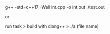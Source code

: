 g++ -std=c++17 -Wall int.cpp -o int.out
./test.out

or

run task > build with clang++ > ./a (file name)